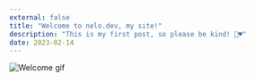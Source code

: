 ```yaml
---
external: false
title: "Welcome to nelo.dev, my site!"
description: "This is my first post, so please be kind! 🦄♥️"
date: 2023-02-14
---
```


![Welcome gif](https://gifsec.com/wp-content/uploads/2022/09/welcome-gif-50.gif)
